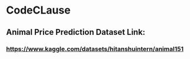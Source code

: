 # CodeCLause
## Animal Price Prediction Dataset Link:
### https://www.kaggle.com/datasets/hitanshuintern/animal151
